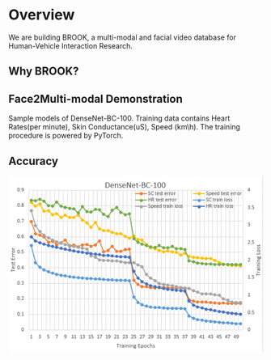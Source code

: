 # Overview
We are building BROOK, a multi-modal and facial video database for Human-Vehicle Interaction Research. 

## Why BROOK? 

## Face2Multi-modal Demonstration

Sample models of DenseNet-BC-100. Training data contains Heart Rates(per minute), Skin Conductance(uS), Speed (km\h). The training procedure is powered by PyTorch.

## Accuracy
![image](https://github.com/unnc-idl-ucc/BROOK/blob/master/figures/Accuracy.png)
